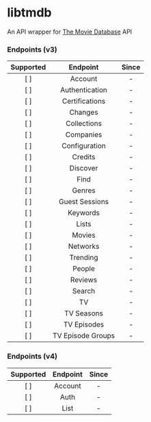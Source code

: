 # libtmdb

An API wrapper for [The Movie Database](https://www.themoviedb.org/) API

### Endpoints (v3)

| Supported | Endpoint | Since |
| :-----------: | :---------: | :-----: |
| [ ] | Account | - |
| [ ] | Authentication | - |
| [ ] | Certifications | - |
| [ ] | Changes | - |
| [ ] | Collections | - |
| [ ] | Companies | - |
| [ ] | Configuration | - |
| [ ] | Credits | - |
| [ ] | Discover | - |
| [ ] | Find | - |
| [ ] | Genres | - |
| [ ] | Guest Sessions | - |
| [ ] | Keywords | - |
| [ ] | Lists | - |
| [ ] | Movies | - |
| [ ] | Networks | - |
| [ ] | Trending | - |
| [ ] | People | - |
| [ ] | Reviews | - |
| [ ] | Search | - |
| [ ] | TV | - |
| [ ] | TV Seasons | - |
| [ ] | TV Episodes | - |
| [ ] | TV Episode Groups | - |

### Endpoints (v4)
| Supported | Endpoint | Since |
| :-----------: | :---------: | :-----: |
| [ ] | Account | - |
| [ ] | Auth | - |
| [ ] | List | - |
